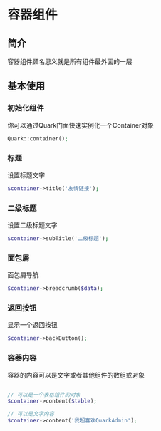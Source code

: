 # 容器组件

## 简介
容器组件顾名思义就是所有组件最外面的一层

## 基本使用

### 初始化组件
你可以通过Quark门面快速实例化一个Container对象
``` php
Quark::container();
```

### 标题
设置标题文字
``` php
$container->title('友情链接');
```

### 二级标题
设置二级标题文字
``` php
$container->subTitle('二级标题');
```

### 面包屑
面包屑导航
``` php
$container->breadcrumb($data);
```

### 返回按钮
显示一个返回按钮
``` php
$container->backButton();
```

### 容器内容
容器的内容可以是文字或者其他组件的数组或对象
``` php

// 可以是一个表格组件的对象
$container->content($table);

// 可以是文字内容
$container->content('我超喜欢QuarkAdmin');
```